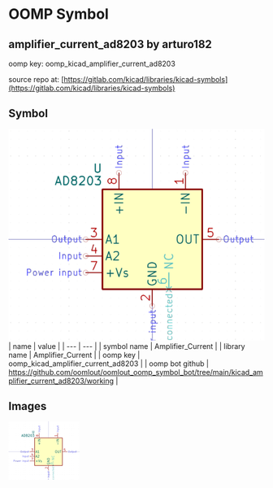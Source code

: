 # OOMP Symbol  
## amplifier_current_ad8203  by arturo182  
  
oomp key: oomp_kicad_amplifier_current_ad8203  
  
source repo at: [https://gitlab.com/kicad/libraries/kicad-symbols](https://gitlab.com/kicad/libraries/kicad-symbols)  
## Symbol  
  
[![working.png](working_600.png)](working.png)  
| name | value | 
| --- | --- | 
| symbol name | Amplifier_Current | 
| library name | Amplifier_Current | 
| oomp key | oomp_kicad_amplifier_current_ad8203 | 
| oomp bot github | https://github.com/oomlout/oomlout_oomp_symbol_bot/tree/main/kicad_amplifier_current_ad8203/working | 
## Images  
  
[![working.png](working_140.png)](working.png)  
